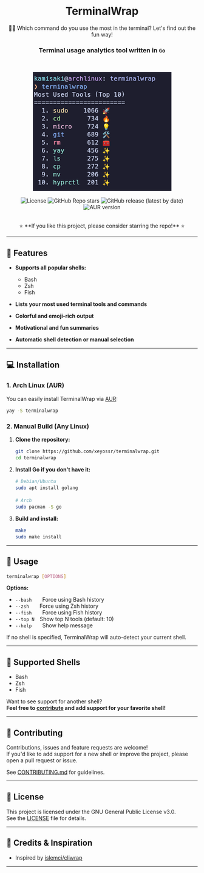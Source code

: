 <div align="center">

# TerminalWrap
🧑‍💻 Which command do you use the most in the terminal? Let's find out the fun way!

<h3>
Terminal usage analytics tool written in <code>Go</code>
</h3>
<br>

![preview](.github/assets/image.png)

![License](https://img.shields.io/github/license/xeyossr/terminalwrap?style=for-the-badge)
![GitHub Repo stars](https://img.shields.io/github/stars/xeyossr/terminalwrap?style=for-the-badge)
![GitHub release (latest by date)](https://img.shields.io/github/v/release/xeyossr/terminalwrap?style=for-the-badge)
![AUR version](https://img.shields.io/aur/version/terminalwrap?style=for-the-badge)

<br>
⭐️ **If you like this project, please consider starring the repo!** ⭐️

</div>

---

## 💫 Features

- **Supports all popular shells:**
  - Bash
  - Zsh
  - Fish

- **Lists your most used terminal tools and commands**
- **Colorful and emoji-rich output**
- **Motivational and fun summaries**
- **Automatic shell detection or manual selection**

---

## 💻 Installation

### 1. Arch Linux (AUR)

You can easily install TerminalWrap via [AUR](https://aur.archlinux.org/packages/terminalwrap):

```bash
yay -S terminalwrap
```

### 2. Manual Build (Any Linux)

1. **Clone the repository:**
    ```bash
    git clone https://github.com/xeyossr/terminalwrap.git
    cd terminalwrap
    ```

2. **Install Go if you don't have it:**
    ```bash
    # Debian/Ubuntu
    sudo apt install golang

    # Arch
    sudo pacman -S go
    ```

3. **Build and install:**
    ```bash
    make
    sudo make install
    ```

---

## 🚀 Usage

```bash
terminalwrap [OPTIONS]
```

**Options:**
- `--bash`  Force using Bash history
- `--zsh`  Force using Zsh history
- `--fish`  Force using Fish history
- `--top N` Show top N tools (default: 10)
- `--help`  Show help message

If no shell is specified, TerminalWrap will auto-detect your current shell.

---

## 🐚 Supported Shells

- Bash
- Zsh
- Fish

Want to see support for another shell?  
**Feel free to [contribute](#contributing) and add support for your favorite shell!**

---

## 🤝 Contributing

Contributions, issues and feature requests are welcome!  
If you'd like to add support for a new shell or improve the project, please open a pull request or issue.

See [CONTRIBUTING.md](CONTRIBUTING.md) for guidelines.

---

## 📄 License

This project is licensed under the GNU General Public License v3.0.  
See the [LICENSE](LICENSE) file for details.

---

## 🙏 Credits & Inspiration

- Inspired by [islemci/cliwrap](https://github.com/islemci/cliwrap)

---
